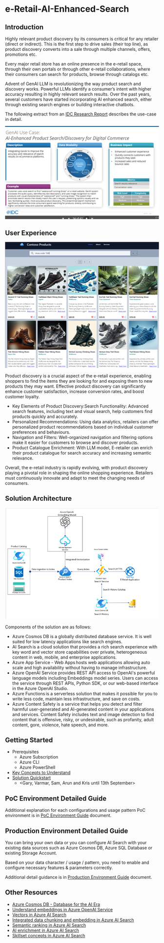 # e-Retail-AI-Enhanced-Search

## Introduction

Highly relevant product discovery by its consumers is critical for any retailer (direct or indirect). This is the first step to drive sales (their top line), as product discovery converts into a sale through multiple channels, offers, promotions etc.

Every major retail store has an online presence in the e-retail space, through their own portals or through other e-retail collaborations, where their consumers can search for products, browse through catalogs etc.

Advent of GenAI LLM is revolutionizing the way product search and discovery works. Powerful LLMs identify a consumer’s intent with higher accuracy resulting in highly relevant search results. Over the past years, several customers have started incorporating AI enhanced search, either through existing search engines or building interactive chatbots.

The following extract from an [IDC Research Report](https://www.idc.com/getdoc.jsp?containerId=US51940624&pageType=PRINTFRIENDLY) describes the use-case in detail.

![User Experience](./media/00_Introduction.png)

## User Experience

![User Experience](./media/00_User_Experience.png)

Product discovery is a crucial aspect of the e-retail experience, enabling shoppers to find the items they are looking for and exposing them to new products they may want. Effective product discovery can significantly enhance customer satisfaction, increase conversion rates, and boost customer loyalty.

- Key Elements of Product Discovery:Search Functionality: Advanced search features, including text and visual search, help customers find products quickly and accurately.
- Personalized Recommendations: Using data analytics, retailers can offer personalized product recommendations based on individual customer preferences and behaviours.
- Navigation and Filters: Well-organized navigation and filtering options make it easier for customers to browse and discover products.
- Product Catalogue Enrichment: With LLM model, E-retailer can enrich their product catalogue for search accuracy and increasing semantic relevance.

Overall, the e-retail industry is rapidly evolving, with product discovery playing a pivotal role in shaping the online shopping experience. Retailers must continuously innovate and adapt to meet the changing needs of consumers.

## Solution Architecture

![Solution Architecture](./media/00_Solution_Architecture.png)

Components of the solution are as follows:

- Azure Cosmos DB is a globally distributed database service. It is well suited for low latency applications like search engines.
- AI Search is a cloud solution that provides a rich search experience with key word and vector store capabilities over private, heterogeneous content in web, mobile, and enterprise applications.
- Azure App Service - Web Apps hosts web applications allowing auto scale and high availability without having to manage infrastructure.
- Azure OpenAI Service provides REST API access to OpenAI's powerful language models including Embeddings model series. Users can access the service through REST APIs, Python SDK, or our web-based interface in the Azure OpenAI Studio.  
- Azure Functions is a serverless solution that makes it possible for you to write less code, maintain less infrastructure, and save on costs.
- Azure Content Safety is a service that helps you detect and filter harmful user-generated and AI-generated content in your applications and services. Content Safety includes text and image detection to find content that is offensive, risky, or undesirable, such as profanity, adult content, gore, violence, hate speech, and more.

## Getting Started

- Prerequisites
  - Azure Subscription
  - Azure CLI
  - Azure PowerShell
- [Key Concepts to Understand](./docs/01_Concepts.md)
- [Solution Quickstart](./docs/02_Solution_Quickstart.md)
  - <Gary, Varmar, Sam, Arun and Kris until 13th September>

## PoC Environment Detailed Guide

Additional explanation for each configurations and usage pattern PoC environment is in [PoC Environment Guide](./docs/03_PoC_Environment_Guide.md) document.

## Production Environment Detailed Guide

You can bring your own data or you can configure AI Search with your existing data sources such as Azure Cosmos DB, Azure SQL Database or existing Storage Account.

Based on your data character / usage / pattern, you need to enable and configure necessary features & parameters correctly.

Additional detail guidance is in [Production Environment Guide](./docs/04_PRD_Environment_Guide.md) document.

## Other Resources

- [Azure Cosmos DB - Database for the AI Era](https://learn.microsoft.com/en-us/azure/cosmos-db/introduction)
- [Understand embeddings in Azure OpenAI Service](https://learn.microsoft.com/en-us/azure/openai-service/understand-embeddings)
- [Vectors in Azure AI Search](https://learn.microsoft.com/en-us/azure/search/vector-search-concept-intro)
- [Integrated data chunking and embedding in Azure AI Search](https://learn.microsoft.com/en-us/azure/search/vector-search-integrated-vectorization)
- [Semantic ranking in Azure AI Search](https://learn.microsoft.com/en-us/azure/search/semantic-ranking-intro)
- [AI enrichment in Azure AI Search](https://learn.microsoft.com/en-us/azure/search/cognitive-search-concept-intro)
- [Skillset concepts in Azure AI Search](https://learn.microsoft.com/en-us/azure/search/cognitive-search-concept-skillset)
